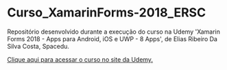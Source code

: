 # Curso_XamarinForms-2018_ERSC
Repositório desenvolvido durante a execução do curso na Udemy 'Xamarin Forms 2018 - Apps para Android, iOS e UWP - 8 Apps', de Elias Ribeiro Da Silva Costa, Spacedu.

[Clique aqui para acessar o curso no site da Udemy.](https://www.udemy.com/course/xamarin-forms-2018-apps-para-android-ios-e-uwp-8-apps/)

